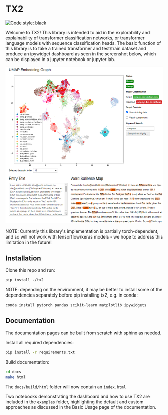 # TX2

[![Code style: black](https://img.shields.io/badge/code%20style-black-000000.svg)](https://github.com/psf/black)

Welcome to TX2! This library is intended to aid in the explorability and explainability of
transformer classification networks, or transformer language models with sequence classification
heads. The basic function of this library is to take a trained transformer and
test/train dataset and produce an ipywidget dashboard as seen in the screenshot below,
which can be displayed in a jupyter notebook or jupyter lab.

![screenshot](docs/source/screenshot.png)

NOTE: Currently this library's implementation is partially torch-dependent, and so will
not work with tensorflow/keras models - we hope to address this limitation in the future!

## Installation

Clone this repo and run:

```bash
pip install ./tx2
```

NOTE: depending on the environment, it may be better to install some of the dependencies separately before
pip installing tx2, e.g. in conda:
```bash
conda install pytorch pandas scikit-learn matplotlib ipywidgets 
```

## Documentation

The documentation pages can be built from scratch with sphinx as needed.

Install all required dependencies: 
```bash
pip install -r requirements.txt
```

Build documentation:

```bash
cd docs
make html
```

The `docs/build/html` folder will now contain an `index.html`

Two notebooks demonstrating the dashboard and how to use TX2 are included
in the `examples` folder, highlighting the default and custom approaches
as discussed in the Basic Usage page of the documentation.